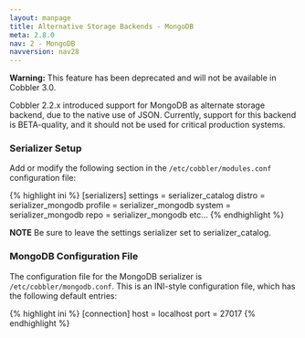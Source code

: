 ```yaml
---
layout: manpage
title: Alternative Storage Backends - MongoDB
meta: 2.8.0
nav: 2 - MongoDB
navversion: nav28
---
```


<div class="alert alert-info alert-block">
    <b>Warning:</b> This feature has been deprecated and will not be available in Cobbler 3.0.
</div>

Cobbler 2.2.x introduced support for MongoDB as alternate storage backend, due to the native use of JSON. Currently,
support for this backend is BETA-quality, and it should not be used for critical production systems.

### Serializer Setup

Add or modify the following section in the `/etc/cobbler/modules.conf` configuration file:

{% highlight ini %}
[serializers]
settings = serializer_catalog
distro = serializer_mongodb
profile = serializer_mongodb
system = serializer_mongodb
repo = serializer_mongodb
etc...
{% endhighlight %}

**NOTE** Be sure to leave the settings serializer set to serializer_catalog.

### MongoDB Configuration File

The configuration file for the MongoDB serializer is `/etc/cobbler/mongodb.conf`. This is an INI-style configuration
file, which has the following default entries:

{% highlight ini %}
[connection]
host = localhost
port = 27017
{% endhighlight %}
